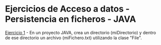 # Ejercicios de Acceso a datos - Persistencia en ficheros - JAVA


[Ejercicio 1](Propuesta_de_ejercicio_01.java) - En un proyecto JAVA, crea un directorio (miDirectorio) y dentro de ese directorio un archivo (miFichero.txt) utilizando la clase "File".

